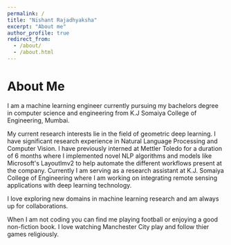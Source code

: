 ```yaml
---
permalink: /
title: "Nishant Rajadhyaksha"
excerpt: "About me"
author_profile: true
redirect_from: 
  - /about/
  - /about.html
---
```


About Me
======
I am a machine learning engineer currently pursuing my bachelors degree in computer science and engineering from K.J Somaiya College of Engineering, Mumbai.

My current research interests lie in the field of geometric deep learning. I have significant research experience in Natural Language Processing and Computer Vision. I have previously interned at Mettler Toledo for a duration of 6 months where I implemented novel NLP algorithms and models like Microsoft's Layoutlmv2 to help automate the different workflows present at the company. Currently I am serving as a research assistant at K.J. Somaiya College of Engineering where I am working on integrating remote sensing applications with deep learning technology.

I love exploring new domains in machine learning research and am always up for collaborations.

When I am not coding you can find me playing football or enjoying a good non-fiction book. I love watching Manchester City play and follow thier games religiously.


